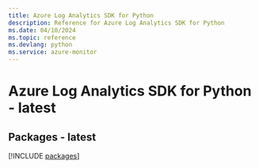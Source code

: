 ```yaml
---
title: Azure Log Analytics SDK for Python
description: Reference for Azure Log Analytics SDK for Python
ms.date: 04/10/2024
ms.topic: reference
ms.devlang: python
ms.service: azure-monitor
---
```

# Azure Log Analytics SDK for Python - latest
## Packages - latest
[!INCLUDE [packages](log-analytics-index.md)]
